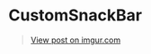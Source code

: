 # CustomSnackBar

<blockquote class="imgur-embed-pub" lang="en" data-id="V5fc9j1"><a href="//imgur.com/V5fc9j1">View post on imgur.com</a></blockquote><script async src="//s.imgur.com/min/embed.js" charset="utf-8"></script>
